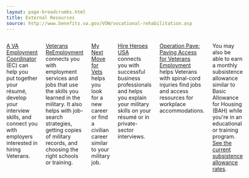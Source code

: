 ```yaml
---
layout: page-breadcrumbs.html
title: External Resources
source: http://www.benefits.va.gov/VOW/vocational-rehabilitation.asp
---
```


<div class="main" role="main" markdown="0">
<div class="section one" markdown="0">
<div class="primary" markdown="0">
<div class="row" markdown="0">
<div class="small-12 columns" markdown="1">

[A VA Employment Coordinator](http://www.benefits.va.gov/VOCREHAB/docs/EmploymentCoordinators.xls) (EC) can help you put together your résumé, develop your interview skills, and connect you with employers interested in hiring Veterans.

[Veterans ReEmployment](http://www.careeronestop.org/ReEmployment/veterans/default.aspx) connects you with employment services and jobs that use the skills you learned in the military. It also helps with job-search strategies, getting copies of military records, and choosing the right schools or training.

[My Next Move for Vets](http://www.mynextmove.org/vets/) helps you look for a new career or find a civilian career similar to your military job.

[Hire Heroes USA](https://www.hireheroesusa.org/about-us/) connects you with successful business professionals and helps you explain your military skills on your  résumé or in private-sector interviews.

[Operation Pave: Paving Access for Veterans Employment](http://www.pva.org/site/c.ajIRK9NJLcJ2E/b.7750849/k.36C/Operation_PAVE_Paving_Access_for_Veterans_Employment.htm) helps Veterans with spinal-cord injuries find jobs and access resources for workplace accommodations.


You may also be able to earn a monthly subsistence allowance similar to Basic Allowance for Housing (BAH) while you're in an educational or training program. [See the current subsistence allowance rates](http://www.benefits.va.gov/VOCREHAB/subsistence_allowance_rates.asp). 


</div>
</div>
</div>

</div>
